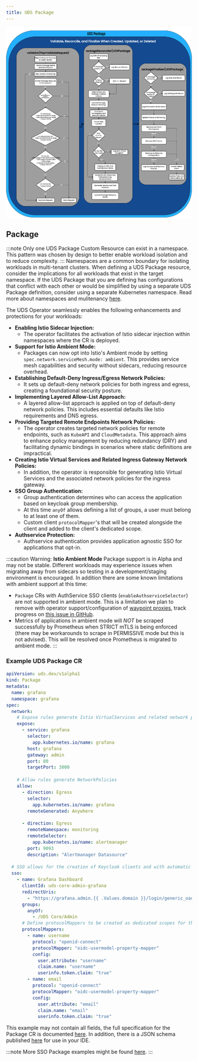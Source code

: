 ```yaml
---
title: UDS Package
---
```


![UDS Operator Package Flowchart](https://github.com/defenseunicorns/uds-core/blob/main/docs/.images/diagrams/uds-core-operator-uds-package.svg?raw=true)

## Package
:::note
Only one UDS Package Custom Resource can exist in a namespace. This pattern was chosen by design to better enable workload isolation and to reduce complexity.
:::
Namespaces are a common boundary for isolating workloads in multi-tenant clusters. When defining a UDS Package resource, consider the implications for all workloads that exist in the target namespace. If the UDS Package that you are defining has configurations that conflict with each other or would be simplified by using a separate UDS Package definition, consider using a separate Kubernetes namespace. Read more about namespaces and mulitenancy [here](https://kubernetes.io/docs/concepts/security/multi-tenancy/).

The UDS Operator seamlessly enables the following enhancements and protections for your workloads:
- **Enabling Istio Sidecar Injection:**
  - The operator facilitates the activation of Istio sidecar injection within namespaces where the CR is deployed.
- **Support for Istio Ambient Mode:**
  - Packages can now opt into Istio's Ambient mode by setting `spec.network.serviceMesh.mode: ambient`. This provides service mesh capabilities and security without sidecars, reducing resource overhead.
- **Establishing Default-Deny Ingress/Egress Network Policies:**
  - It sets up default-deny network policies for both ingress and egress, creating a foundational security posture.
- **Implementing Layered Allow-List Approach:**
  - A layered allow-list approach is applied on top of default-deny network policies. This includes essential defaults like Istio requirements and DNS egress.
- **Providing Targeted Remote Endpoints Network Policies:**
  - The operator creates targeted network policies for remote endpoints, such as `KubeAPI` and `CloudMetadata`. This approach aims to enhance policy management by reducing redundancy (DRY) and facilitating dynamic bindings in scenarios where static definitions are impractical.
- **Creating Istio Virtual Services and Related Ingress Gateway Network Policies:**
  - In addition, the operator is responsible for generating Istio Virtual Services and the associated network policies for the ingress gateway.
- **SSO Group Authentication:**
  - Group authentication determines who can access the application based on keycloak group membership.
  - At this time `anyOf` allows defining a list of groups, a user must belong to at least one of them.
  - Custom client `protocolMapper`'s that will be created alongside the client and added to the client's dedicated scope.
- **Authservice Protection:**
  - Authservice authentication provides application agnostic SSO for applications that opt-in.

:::caution
Warning: **Istio Ambient Mode** Package support is in Alpha and may not be stable. Different workloads may experience issues when migrating away from sidecars so testing in a development/staging environment is encouraged. In addition there are some known limitations with ambient support at this time:
- `Package` CRs with AuthService SSO clients (`enableAuthserviceSelector`) are not supported in ambient mode. This is a limitation we plan to remove with operator support/configuration of [waypoint proxies](https://istio.io/latest/docs/ambient/usage/waypoint/), track progress on [this issue in GitHub](https://github.com/defenseunicorns/uds-core/issues/1200).
- Metrics of applications in ambient mode will _NOT_ be scraped successfully by Prometheus when STRICT mTLS is being enforced (there may be workarounds to scrape in PERMISSIVE mode but this is not advised). This will be resolved once Prometheus is migrated to ambient mode.
:::

### Example UDS Package CR

```yaml
apiVersion: uds.dev/v1alpha1
kind: Package
metadata:
  name: grafana
  namespace: grafana
spec:
  network:
    # Expose rules generate Istio VirtualServices and related network policies
    expose:
      - service: grafana
        selector:
          app.kubernetes.io/name: grafana
        host: grafana
        gateway: admin
        port: 80
        targetPort: 3000

    # Allow rules generate NetworkPolicies
    allow:
      - direction: Egress
        selector:
          app.kubernetes.io/name: grafana
        remoteGenerated: Anywhere

      - direction: Egress
        remoteNamespace: monitoring
        remoteSelector:
          app.kubernetes.io/name: alertmanager
        port: 9093
        description: "Alertmanager Datasource"

  # SSO allows for the creation of Keycloak clients and with automatic secret generation and protocolMappers
  sso:
    - name: Grafana Dashboard
      clientId: uds-core-admin-grafana
      redirectUris:
        - "https://grafana.admin.{{ .Values.domain }}/login/generic_oauth"
      groups:
        anyOf:
          - /UDS Core/Admin
      # Define protocolMappers to be created as dedicated scopes for the client
      protocolMappers:
        - name: username
          protocol: "openid-connect"
          protocolMapper: "oidc-usermodel-property-mapper"
          config:
            user.attribute: "username"
            claim.name: "username"
            userinfo.token.claim: "true"
        - name: email
          protocol: "openid-connect"
          protocolMapper: "oidc-usermodel-property-mapper"
          config:
            user.attribute: "email"
            claim.name: "email"
            userinfo.token.claim: "true"
```

This example may not contain all fields, the full specification for the Package CR is documented [here](/reference/configuration/custom-resources/packages-v1alpha1-cr). In addition, there is a JSON schema published [here](https://raw.githubusercontent.com/defenseunicorns/uds-core/refs/heads/main/schemas/package-v1alpha1.schema.json) for use in your IDE.

:::note
More SSO Package examples might be found [here](/reference/configuration/single-sign-on/overview/).
:::
